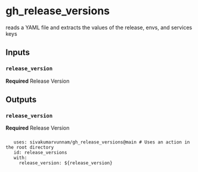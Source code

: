 # gh_release_versions

reads a YAML file and extracts the values of the release, envs, and services keys

## Inputs

### `release_version`

**Required** Release Version

## Outputs

### `release_version`

**Required** Release Version

###
```- name: Release Versions
   uses: sivakumarvunnam/gh_release_versions@main # Uses an action in the root directory
   id: release_versions
   with:
     release_version: ${release_version}
```
